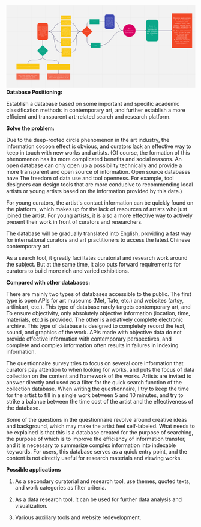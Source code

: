 ![enter image description here](https://github.com/caixingyang1228/thesis/blob/master/%E5%B1%8F%E5%B9%95%E5%BF%AB%E7%85%A7%202020-02-20%20%E4%B8%8B%E5%8D%886.45.30.png?raw=true)
**Database Positioning:**

Establish a database based on some important and specific academic classification methods in contemporary art, and further establish a more efficient and transparent art-related search and research platform.

  

**Solve the problem:**

Due to the deep-rooted circle phenomenon in the art industry, the information cocoon effect is obvious, and curators lack an effective way to keep in touch with new works and artists. (Of course, the formation of this phenomenon has its more complicated benefits and social reasons. An open database can only open up a possibility technically and provide a more transparent and open source of information. Open source databases have The freedom of data use and tool openness. For example, tool designers can design tools that are more conducive to recommending local artists or young artists based on the information provided by this data.)

  

For young curators, the artist's contact information can be quickly found on the platform, which makes up for the lack of resources of artists who just joined the artist. For young artists, it is also a more effective way to actively present their work in front of curators and researchers.

  

The database will be gradually translated into English, providing a fast way for international curators and art practitioners to access the latest Chinese contemporary art.

  

As a search tool, it greatly facilitates curatorial and research work around the subject. But at the same time, it also puts forward requirements for curators to build more rich and varied exhibitions.

  

**Compared with other databases:**

There are mainly two types of databases accessible to the public. The first type is open APIs for art museums (Met, Tate, etc.) and websites (artsy, artlinkart, etc.). This type of database rarely targets contemporary art, and To ensure objectivity, only absolutely objective information (location, time, materials, etc.) is provided. The other is a relatively complete electronic archive. This type of database is designed to completely record the text, sound, and graphics of the work. APIs made with objective data do not provide effective information with contemporary perspectives, and complete and complex information often results in failures in indexing information.

  

The questionnaire survey tries to focus on several core information that curators pay attention to when looking for works, and puts the focus of data collection on the content and framework of the works. Artists are invited to answer directly and used as a filter for the quick search function of the collection database. When writing the questionnaire, I try to keep the time for the artist to fill in a single work between 5 and 10 minutes, and try to strike a balance between the time cost of the artist and the effectiveness of the database.

  

Some of the questions in the questionnaire revolve around creative ideas and background, which may make the artist feel self-labeled. What needs to be explained is that this is a database created for the purpose of searching, the purpose of which is to improve the efficiency of information transfer, and it is necessary to summarize complex information into indexable keywords. For users, this database serves as a quick entry point, and the content is not directly useful for research materials and viewing works.

  

  

**Possible applications**

1. As a secondary curatorial and research tool, use themes, quoted texts, and work categories as filter criteria.

2. As a data research tool, it can be used for further data analysis and visualization.

3. Various auxiliary tools and website redevelopment.
